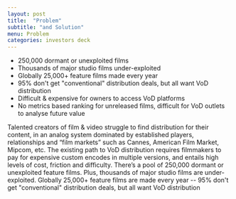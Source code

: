 ```yaml
---
layout: post
title:  "Problem"
subtitle: "and Solution"
menu: Problem
categories: investors deck
---
```

* 250,000 dormant or unexploited films
* Thousands of major studio films under-exploited
* Globally 25,000+ feature films made every year
* 95% don't get "conventional" distribution deals, but all want VoD distribution
* Difficult & expensive for owners to access VoD platforms
* No metrics based ranking for unreleased films, difficult for VoD outlets to analyse future value

<!--more-->

Talented creators of film & video struggle to find distribution for their content, in an analog system dominated by established players, relationships and “film markets” such as Cannes, American Film Market, Mipcom, etc.  The existing path to VoD distribution requires filmmakers to pay for expensive custom encodes in multiple versions, and entails high levels of cost, friction and difficulty. There’s a pool of 250,000 dormant or unexploited feature films. Plus, thousands of major studio films are under-exploited. Globally 25,000+ feature films are made every year -- 95% don't get "conventional" distribution deals, but all want VoD distribution

